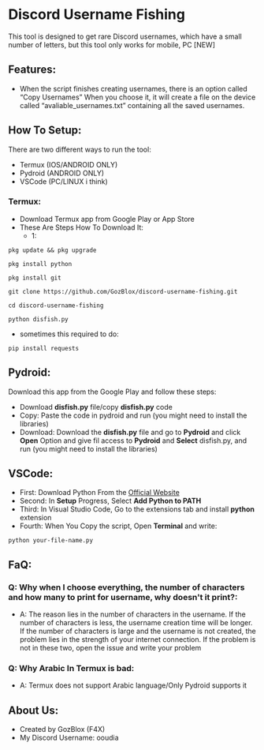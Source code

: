 # Discord Username Fishing
This tool is designed to get rare Discord usernames, which have a small number of letters, but this tool only works for mobile, PC [NEW]

## Features:
- When the script finishes creating usernames, there is an option called “Copy Usernames” When you choose it, it will create a file on the device called “avaliable_usernames.txt” containing all the saved usernames. 

## How To Setup:
There are two different ways to run the tool:
- Termux (IOS/ANDROID ONLY)
- Pydroid (ANDROID ONLY)
- VSCode (PC/LINUX i think)

### Termux:
- Download Termux app from Google Play or App Store 
- These Are Steps How To Download It:
  - 1:
```
pkg update && pkg upgrade
```

```
pkg install python
```

```
pkg install git
```

```
git clone https://github.com/GozBlox/discord-username-fishing.git
```

```
cd discord-username-fishing
```

```
python disfish.py
```

- sometimes this required to do:
```
pip install requests
```
## Pydroid:
Download this app from the Google Play and follow these steps:
- Download **disfish.py** file/copy **disfish.py** code
- Copy: Paste the code in pydroid and run (you might need to install the libraries)
- Download: Download the **disfish.py** file and go to **Pydroid** and click **Open** Option and give fil access to **Pydroid** and **Select** disfish.py, and run (you might need to install the libraries)

## VSCode:
- First: Download Python From the [Official Website](https://python.org)
- Second: In **Setup** Progress, Select **Add Python to PATH**
- Third: In Visual Studio Code, Go to the extensions tab and install **python** extension
- Fourth: When You Copy the script, Open **Terminal** and write:
```
python your-file-name.py
```

## FaQ:
### Q: Why when I choose everything, the number of characters and how many to print for username, why doesn't it print?:
- A: The reason lies in the number of characters in the username. If the number of characters is less, the username creation time will be longer. If the number of characters is large and the username is not created, the problem lies in the strength of your internet connection. If the problem is not in these two, open the issue and write your problem
### Q: Why Arabic In Termux is bad:
- A: Termux does not support Arabic language/Only Pydroid supports it

## About Us:
- Created by GozBlox (F4X)
- My Discord Username: ooudia